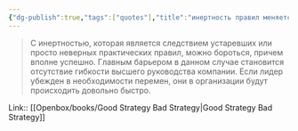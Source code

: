 ```yaml
---
{"dg-publish":true,"tags":["quotes"],"title":"инертность правил меняется руководством","date":"2022-07-23T12:09:41+03:00","modified_at":"2024-06-28T09:44:51+03:00","aliases":"инертность правил меняется руководством","dg-path":"/quotes/202207231209.md","permalink":"/quotes/202207231209/","dgPassFrontmatter":true}
---
```



> С инертностью, которая является следствием устаревших или просто неверных практических правил, можно бороться, причем вполне успешно. Главным барьером в данном случае становится отсутствие гибкости высшего руководства компании. Если лидер убежден в необходимости перемен, они в организации будут происходить довольно быстро.

Link:: [[Openbox/books/Good Strategy Bad Strategy|Good Strategy Bad Strategy]]
